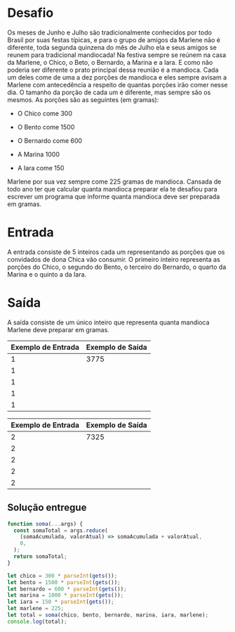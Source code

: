 <!-- @format -->

# Desafio

Os meses de Junho e Julho são tradicionalmente conhecidos por todo Brasil por suas festas típicas, e para o grupo de amigos da Marlene não é diferente, toda segunda quinzena do mês de Julho ela e seus amigos se reunem para tradicional mandiocada! Na festiva sempre se reúnem na casa da Marlene, o Chico, o Beto, o Bernardo, a Marina e a Iara. E como não poderia ser diferente o prato principal dessa reunião é a mandioca. Cada um deles come de uma a dez porções de mandioca e eles sempre avisam a Marlene com antecedência a respeito de quantas porções irão comer nesse dia. O tamanho da porção de cada um é diferente, mas sempre são os mesmos. As porções são as seguintes (em gramas):

- O Chico come 300

- O Bento come 1500

- O Bernardo come 600

- A Marina 1000

- A Iara come 150

Marlene por sua vez sempre come 225 gramas de mandioca. Cansada de todo ano ter que calcular quanta mandioca preparar ela te desafiou para escrever um programa que informe quanta mandioca deve ser preparada em gramas.

# Entrada

A entrada consiste de 5 inteiros cada um representando as porções que os convidados de dona Chica vão consumir. O primeiro inteiro representa as porções do Chico, o segundo do Bento, o terceiro do Bernardo, o quarto da Marina e o quinto a da Iara.

# Saída

A saída consiste de um único inteiro que representa quanta mandioca Marlene deve preparar em gramas.

| Exemplo de Entrada | Exemplo de Saída |
| ------------------ | ---------------- |
| 1                  | 3775             |
| 1                  |                  |
| 1                  |                  |
| 1                  |                  |
| 1                  |                  |

| Exemplo de Entrada | Exemplo de Saída |
| ------------------ | ---------------- |
| 2                  | 7325             |
| 2                  |                  |
| 2                  |                  |
| 2                  |                  |
| 2                  |                  |

## Solução entregue

```js
function soma(...args) {
  const somaTotal = args.reduce(
    (somaAcumulada, valorAtual) => somaAcumulada + valorAtual,
    0,
  );
  return somaTotal;
}

let chico = 300 * parseInt(gets());
let bento = 1500 * parseInt(gets());
let bernardo = 600 * parseInt(gets());
let marina = 1000 * parseInt(gets());
let iara = 150 * parseInt(gets());
let marlene = 225;
let total = soma(chico, bento, bernardo, marina, iara, marlene);
console.log(total);
```
